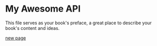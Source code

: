 # My Awesome API

This file serves as your book's preface, a great place to describe your book's content and ideas.

[new page](/new-page.md "title")

